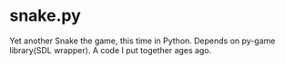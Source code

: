 snake.py
========

Yet another Snake the game, this time in Python. Depends on py-game library(SDL wrapper). A code I put together ages ago.
